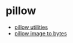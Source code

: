 # pillow

- [pillow utilities](./pillow%20utilities)
- [pillow image to bytes](./pillow%20image%20to%20bytes)
